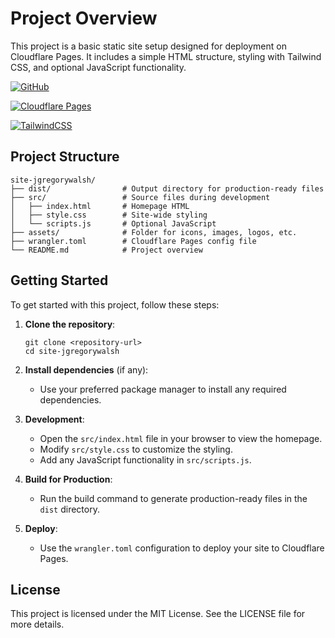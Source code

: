 # Project Overview

This project is a basic static site setup designed for deployment on Cloudflare Pages. It includes a simple HTML structure, styling with Tailwind CSS, and optional JavaScript functionality.

[![GitHub](https://img.shields.io/badge/Source-GitHub-black?logo=github&style=flat-square)](https://github.com/fortorange33/site-jgregorywalsh)


[![Cloudflare Pages](https://badgen.net/badge/Cloudflare%20Pages/site--jgregorywalsh/F38020?icon=https://jgwalsh.net/assets/icons/cloudflarepages.svg)](https://dash.cloudflare.com/63bd5ab77c2e4c0d47629ce6bcc38633/pages/view/site-jgregorywalsh)

[![TailwindCSS](https://img.shields.io/badge/TailwindCSS-38B2AC?style=flat-square&logo=tailwind-css&logoColor=white)](https://tailwindcss.com/)

## Project Structure

```
site-jgregorywalsh/
├── dist/                # Output directory for production-ready files
├── src/                 # Source files during development
│   ├── index.html       # Homepage HTML
│   ├── style.css        # Site-wide styling
│   └── scripts.js       # Optional JavaScript
├── assets/              # Folder for icons, images, logos, etc.
├── wrangler.toml        # Cloudflare Pages config file
└── README.md            # Project overview
```

## Getting Started

To get started with this project, follow these steps:

1. **Clone the repository**:
   ```
   git clone <repository-url>
   cd site-jgregorywalsh
   ```

2. **Install dependencies** (if any):
   - Use your preferred package manager to install any required dependencies.

3. **Development**:
   - Open the `src/index.html` file in your browser to view the homepage.
   - Modify `src/style.css` to customize the styling.
   - Add any JavaScript functionality in `src/scripts.js`.

4. **Build for Production**:
   - Run the build command to generate production-ready files in the `dist` directory.

5. **Deploy**:
   - Use the `wrangler.toml` configuration to deploy your site to Cloudflare Pages.

## License

This project is licensed under the MIT License. See the LICENSE file for more details.
